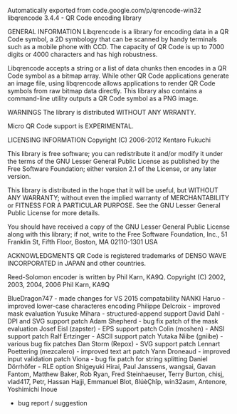 Automatically exported from code.google.com/p/qrencode-win32
libqrencode 3.4.4 - QR Code encoding library

GENERAL INFORMATION
Libqrencode is a library for encoding data in a QR Code symbol, a 2D symbology
that can be scanned by handy terminals such as a mobile phone with CCD. The
capacity of QR Code is up to 7000 digits or 4000 characters and has high
robustness.

Libqrencode accepts a string or a list of data chunks then encodes in a QR Code
symbol as a bitmap array. While other QR Code applications generate an image
file, using libqrencode allows applications to render QR Code symbols from raw
bitmap data directly. This library also contains a command-line utility outputs
a QR Code symbol as a PNG image.

WARNINGS
The library is distributed WITHOUT ANY WRRANTY.

Micro QR Code support is EXPERIMENTAL.

LICENSING INFORMATION
Copyright (C) 2006-2012 Kentaro Fukuchi

This library is free software; you can redistribute it and/or modify it under
the terms of the GNU Lesser General Public License as published by the Free
Software Foundation; either version 2.1 of the License, or any later version.

This library is distributed in the hope that it will be useful, but WITHOUT ANY
WARRANTY; without even the implied warranty of MERCHANTABILITY or FITNESS FOR A
PARTICULAR PURPOSE. See the GNU Lesser General Public License for more details.

You should have received a copy of the GNU Lesser General Public License along
with this library; if not, write to the Free Software Foundation, Inc., 51
Franklin St, Fifth Floor, Boston, MA 02110-1301 USA


ACKNOWLEDGMENTS
QR Code is registered trademarks of DENSO WAVE INCORPORATED in JAPAN and other
countries.

Reed-Solomon encoder is written by Phil Karn, KA9Q.
Copyright (C) 2002, 2003, 2004, 2006 Phil Karn, KA9Q

BlueDragon747         - made changes for VS 2015 compatability 
NANKI Haruo           - improved lower-case characteres encoding
Philippe Delcroix     - improved mask evaluation
Yusuke Mihara         - structured-append support
David Dahl            - DPI and SVG support patch
Adam Shepherd         - bug fix patch of the mask evaluation
Josef Eisl (zapster)  - EPS support patch
Colin (moshen)        - ANSI support patch
Ralf Ertzinger        - ASCII support patch
Yutaka Niibe (gniibe) - various bug fix patches
Dan Storm (Repox)     - SVG support patch
Lennart Poettering (mezcalero)
                      - improved text art patch
Yann Droneaud         - improved input validation patch
Viona                 - bug fix patch for string splitting
Daniel Dörrhöfer      - RLE option
Shigeyuki Hirai, Paul Janssens, wangsai, Gavan Fantom, Matthew Baker, Rob Ryan,
Fred Steinhaeuser, Terry Burton, chisj, vlad417, Petr, Hassan Hajji,
Emmanuel Blot, ßlúèÇhîp, win32asm, Antenore, Yoshimichi Inoue
 - bug report / suggestion
